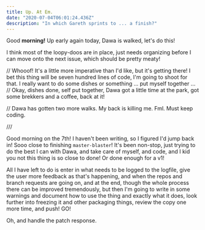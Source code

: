 ```yaml
---
title: Up. At Em.
date: "2020-07-04T06:01:24.436Z"
description: "In which Gareth sprints to ... a finish?"
---
```


Good **morning!** Up early again today, Dawa is walked, let's do this!

I think most of the loopy-doos are in place, just needs organizing before I can move onto the next issue, which should be pretty meaty!

// Whooof! It's a little more imperative than I'd like, but it's getting there! I bet this thing will be seven hundred lines of code, I'm going to shoot for that. I really want to do some dishes or something ... put myself together ... // Okay, dishes done, self put together, Dawa got a little time at the park, got some brekkers and a coffee, back at it!

// Dawa has gotten two more walks. My back is killing me. Fml. Must keep coding.

///

Good morning on the 7th! I haven't been writing, so I figured I'd jump back in! Sooo close to finishing `master-blaster`! It's been non-stop, just trying to do the best I can with Dawa, and take care of myself, and code, and I kid you not this thing is so close to done! Or done enough for a v1!

All I have left to do is enter in what needs to be logged to the logfile, give the user more feedback as that's happening, and when the repos and branch requests are going on, and at the end, though the whole process there can be improved tremendously, but then I'm going to write in some warnings and document how to use the thing and exactly what it does, look further into freezing it and other packaging things, review the copy one more time, and push! GO!

Oh, and handle the patch response.
